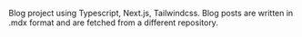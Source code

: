 Blog project using Typescript, Next.js, Tailwindcss. Blog posts are written in .mdx format and are fetched from a different repository.